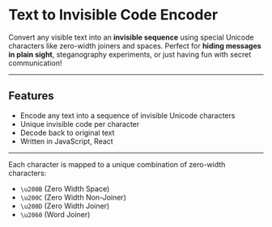 # Text to Invisible Code Encoder

Convert any visible text into an **invisible sequence** using special Unicode characters like zero-width joiners and spaces. Perfect for **hiding messages in plain sight**, steganography experiments, or just having fun with secret communication!

---

## Features

-  Encode any text into a sequence of invisible Unicode characters
-  Unique invisible code per character
-  Decode back to original text
-  Written in JavaScript, React

---

Each character is mapped to a unique combination of zero-width characters:
- `\u200B` (Zero Width Space)
- `\u200C` (Zero Width Non-Joiner)
- `\u200D` (Zero Width Joiner)
- `\u2060` (Word Joiner)
